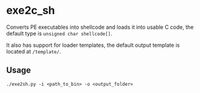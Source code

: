 # exe2c_sh
Converts PE executables into shellcode and loads it into usable C code, the default type is `unsigned char shellcode[]`.

It also has support for loader templates, the default output template is located at `/template/`. 

## Usage
`./exe2sh.py -i <path_to_bin> -o <output_folder>`


